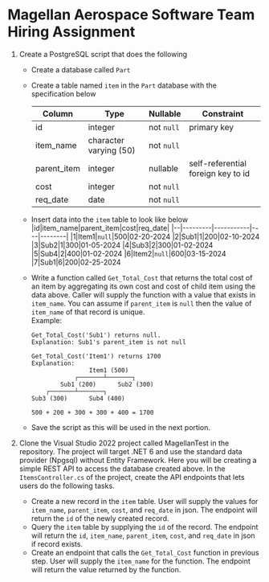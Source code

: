 ﻿# Magellan Aerospace Software Team Hiring Assignment

1. Create a PostgreSQL script that does the following 
    * Create a database called `Part`
    * Create a table named `item` in the `Part` database with the specification below

        |Column|Type|Nullable|Constraint|
        |------|----|--------|----------|
        |id|integer|not `null`|primary key
        |item_name|character varying (50)|not `null`
        |parent_item|integer|nullable|self-referential foreign key to id
        |cost|integer|not `null`
        |req_date|date|not `null`

    * Insert data into the `item` table to look like below
        |id|item_name|parent_item|cost|req_date|
        |--|---------|-----------|----|--------|
        |1|Item1|`null`|500|02-20-2024
        |2|Sub1|1|200|02-10-2024
        |3|Sub2|1|300|01-05-2024
        |4|Sub3|2|300|01-02-2024
        |5|Sub4|2|400|01-02-2024
        |6|Item2|`null`|600|03-15-2024
        |7|Sub1|6|200|02-25-2024
    * Write a function called `Get_Total_Cost` that returns the total cost of an item   by aggregating its own cost and cost of child item using the data above. Caller will supply the function with a value that exists in `item_name`. You can assume if `parent_item` is `null` then the value of `item_name` of that record is unique.<br> 
        Example:
        ```
        Get_Total_Cost('Sub1') returns null. 
        Explanation: Sub1's parent_item is not null

        Get_Total_Cost('Item1') returns 1700
        Explanation:
                        Item1 (500)
                    ┌───────┴───────┐
                Sub1 (200)      Sub2 (300)
            ┌───────┴───────┐
        Sub3 (300)      Sub4 (400)

        500 + 200 + 300 + 300 + 400 = 1700
        ```
    * Save the script as this will be used in the next portion. 

2. Clone the Visual Studio 2022 project called MagellanTest in the repository. The project will target .NET 6 and use the standard data provider (Npgsql) without Entity Framework. Here you will be creating a simple REST API to access the database created above. In the `ItemsController.cs` of the project, create the API endpoints that lets users do the following tasks.
    * Create a new record in the `item` table. User will supply the values for `item_name`, `parent_item`, `cost`, and `req_date` in json. The endpoint will return the `id` of the newly created record.
    * Query the `item` table by supplying the `id` of the record. The endpoint will return the `id`, `item_name`, `parent_item`, `cost`, and `req_date` in json if record exists.
    * Create an endpoint that calls the `Get_Total_Cost` function in previous step. User will supply the `item_name` for the function. The endpoint will return the value returned by the function. 

